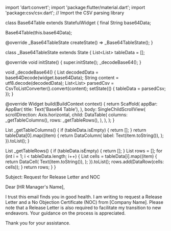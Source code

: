 import 'dart:convert';
import 'package:flutter/material.dart';
import 'package:csv/csv.dart'; // Import the CSV parsing library

class Base64Table extends StatefulWidget {
  final String base64Data;

  Base64Table(this.base64Data);

  @override
  _Base64TableState createState() => _Base64TableState();
}

class _Base64TableState extends State<Base64Table> {
  List<List<dynamic>> tableData = [];

  @override
  void initState() {
    super.initState();
    _decodeBase64();
  }

  void _decodeBase64() {
    List<int> decodedData = base64Decode(widget.base64Data);
    String content = utf8.decode(decodedData);
    List<List<dynamic>> parsedCsv = CsvToListConverter().convert(content);
    setState(() {
      tableData = parsedCsv;
    });
  }

  @override
  Widget build(BuildContext context) {
    return Scaffold(
      appBar: AppBar(
        title: Text('Base64 Table'),
      ),
      body: SingleChildScrollView(
        scrollDirection: Axis.horizontal,
        child: DataTable(
          columns: _getTableColumns(),
          rows: _getTableRows(),
        ),
      ),
    );
  }

  List<DataColumn> _getTableColumns() {
    if (tableData.isEmpty) {
      return [];
    }
    return tableData[0].map<DataColumn>((item) {
      return DataColumn(
        label: Text(item.toString()),
      );
    }).toList();
  }

  List<DataRow> _getTableRows() {
    if (tableData.isEmpty) {
      return [];
    }
    List<DataRow> rows = [];
    for (int i = 1; i < tableData.length; i++) {
      List<DataCell> cells = tableData[i].map<DataCell>((item) {
        return DataCell(
          Text(item.toString()),
        );
      }).toList();
      rows.add(DataRow(cells: cells));
    }
    return rows;
  }
}

Subject: Request for Release Letter and NOC

Dear [HR Manager's Name],

I trust this email finds you in good health. I am writing to request a Release Letter and a No Objection Certificate (NOC) from [Company Name]. Please note that a Release Letter is also required to facilitate my transition to new endeavors. Your guidance on the process is appreciated.

Thank you for your assistance.
